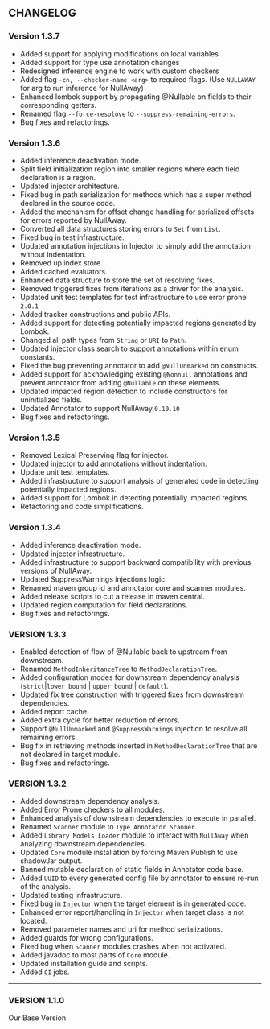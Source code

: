 ## CHANGELOG

### Version 1.3.7
- Added support for applying modifications on local variables
- Added support for type use annotation changes
- Redesigned inference engine to work with custom checkers
- Added flag `-cn, --checker-name <arg>` to required flags. (Use `NULLAWAY` for arg to run inference for NullAway)
- Enhanced lombok support by propagating @Nullable on fields to their corresponding getters.
- Renamed flag `--force-resolove` to `--suppress-remaining-errors`.
- Bug fixes and refactorings.

### Version 1.3.6
- Added inference deactivation mode.
- Split field initialization region into smaller regions where each field declaration is a region.
- Updated injector architecture.
- Fixed bug in path serialization for methods which has a super method declared in the source code.
- Added the mechanism for offset change handling for serialized offsets for errors reported by NullAway.
- Converted all data structures storing errors to `Set` from `List`.
- Fixed bug in test infrastructure.
- Updated annotation injections in Injector to simply add the annotation without indentation.
- Removed up index store.
- Added cached evaluators.
- Enhanced data structure to store the set of resolving fixes.
- Removed triggered fixes from iterations as a driver for the analysis.
- Updated unit test templates for test infrastructure to use error prone `2.0.1`
- Added tracker constructions and public APIs.
- Added support for detecting potentially impacted regions generated by Lombok.
- Changed all path types from `String` or `URI` to `Path`.
- Updated injector class search to support annotations within enum constants.
- Fixed the bug preventing annotator to add `@NullUnmarked` on constructs.
- Added support for acknowledging existing `@Nonnull` annotations and prevent annotator from adding `@Nullable` on these elements.
- Updated impacted region detection to include constructors for uninitialized fields. 
- Updated Annotator to support NullAway `0.10.10`
- Bug fixes and refactorings.

### Version 1.3.5
- Removed Lexical Preserving flag for injector.
- Updated injector to add annotations without indentation.
- Update unit test templates.
- Added infrastructure to support analysis of generated code in detecting potentially impacted regions.
- Added support for Lombok in detecting potentially impacted regions.
- Refactoring and code simplifications.

### Version 1.3.4
- Added inference deactivation mode.
- Updated injector infrastructure.
- Added infrastructure to support backward compatibility with previous versions of NullAway.
- Updated SuppressWarnings injections logic.
- Renamed maven group id and annotator core and scanner modules.
- Added release scripts to cut a release in maven central.
- Updated region computation for field declarations. 
- Bug fixes and refactorings.

### VERSION 1.3.3
- Enabled detection of flow of @Nullable back to upstream from downstream.
- Renamed `MethodInheritanceTree` to `MethodDeclarationTree`.
- Added configuration modes for downstream dependency analysis (`strict`|`lower bound` | `upper bound` | `default`).
- Updated fix tree construction with triggered fixes from downstream dependencies.
- Added report cache.
- Added extra cycle for better reduction of errors.
- Support `@NullUnmarked` and `@SuppressWarnings` injection to resolve all remaining errors.
- Bug fix in retrieving methods inserted in `MethodDeclarationTree` that are not declared in target module.
- Bug fixes and refactorings.

### VERSION 1.3.2

- Added downstream dependency analysis.
- Added Error Prone checkers to all modules.
- Enhanced analysis of downstream dependencies to execute in parallel.
- Renamed `Scanner` module to `Type Annotator Scanner`.
- Added `Library Models Loader` module to interact with `NullAway` when analyzing downstream dependencies.
- Updated `Core` module installation by forcing Maven Publish to use shadowJar output.
- Banned mutable declaration of static fields in Annotator code base.
- Added `UUID` to every generated config file by annotator to ensure re-run of the analysis.
- Updated testing infrastructure.
- Fixed bug in `Injector` when the target element is in generated code.
- Enhanced error report/handling in `Injector` when target class is not located.
- Removed parameter names and uri for method serializations.
- Added guards for wrong configurations.
- Fixed bug when `Scanner` modules crashes when not activated.
- Added javadoc to most parts of `Core` module.
- Updated installation guide and scripts.
- Added `CI` jobs.

---
### VERSION 1.1.0

Our Base Version
